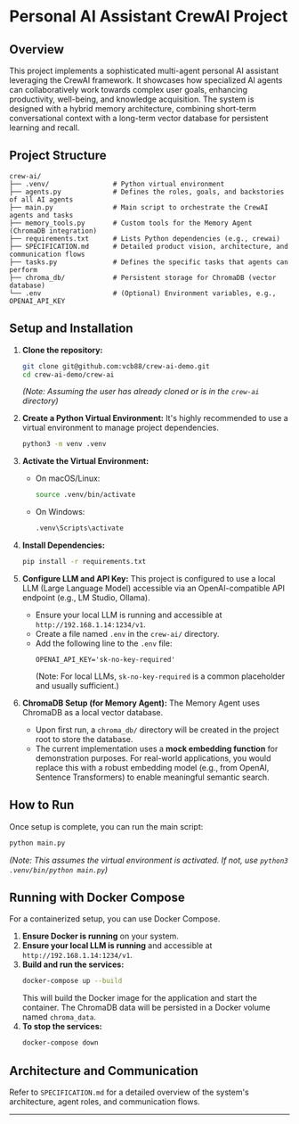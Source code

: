 # Personal AI Assistant CrewAI Project

## Overview
This project implements a sophisticated multi-agent personal AI assistant leveraging the CrewAI framework. It showcases how specialized AI agents can collaboratively work towards complex user goals, enhancing productivity, well-being, and knowledge acquisition. The system is designed with a hybrid memory architecture, combining short-term conversational context with a long-term vector database for persistent learning and recall.

## Project Structure

```
crew-ai/
├── .venv/                # Python virtual environment
├── agents.py             # Defines the roles, goals, and backstories of all AI agents
├── main.py               # Main script to orchestrate the CrewAI agents and tasks
├── memory_tools.py       # Custom tools for the Memory Agent (ChromaDB integration)
├── requirements.txt      # Lists Python dependencies (e.g., crewai)
├── SPECIFICATION.md      # Detailed product vision, architecture, and communication flows
├── tasks.py              # Defines the specific tasks that agents can perform
├── chroma_db/            # Persistent storage for ChromaDB (vector database)
└── .env                  # (Optional) Environment variables, e.g., OPENAI_API_KEY
```

## Setup and Installation

1.  **Clone the repository:**
    ```bash
    git clone git@github.com:vcb88/crew-ai-demo.git
    cd crew-ai-demo/crew-ai
    ```
    *(Note: Assuming the user has already cloned or is in the `crew-ai` directory)*

2.  **Create a Python Virtual Environment:**
    It's highly recommended to use a virtual environment to manage project dependencies.
    ```bash
    python3 -m venv .venv
    ```

3.  **Activate the Virtual Environment:**
    *   On macOS/Linux:
        ```bash
        source .venv/bin/activate
        ```
    *   On Windows:
        ```bash
        .venv\Scripts\activate
        ```

4.  **Install Dependencies:**
    ```bash
    pip install -r requirements.txt
    ```

5.  **Configure LLM and API Key:**
    This project is configured to use a local LLM (Large Language Model) accessible via an OpenAI-compatible API endpoint (e.g., LM Studio, Ollama).
    *   Ensure your local LLM is running and accessible at `http://192.168.1.14:1234/v1`.
    *   Create a file named `.env` in the `crew-ai/` directory.
    *   Add the following line to the `.env` file:
        ```
        OPENAI_API_KEY='sk-no-key-required'
        ```
        (Note: For local LLMs, `sk-no-key-required` is a common placeholder and usually sufficient.)

6.  **ChromaDB Setup (for Memory Agent):**
    The Memory Agent uses ChromaDB as a local vector database.
    *   Upon first run, a `chroma_db/` directory will be created in the project root to store the database.
    *   The current implementation uses a **mock embedding function** for demonstration purposes. For real-world applications, you would replace this with a robust embedding model (e.g., from OpenAI, Sentence Transformers) to enable meaningful semantic search.

## How to Run

Once setup is complete, you can run the main script:

```bash
python main.py
```
*(Note: This assumes the virtual environment is activated. If not, use `python3 .venv/bin/python main.py`)*

## Running with Docker Compose

For a containerized setup, you can use Docker Compose.

1.  **Ensure Docker is running** on your system.
2.  **Ensure your local LLM is running** and accessible at `http://192.168.1.14:1234/v1`.
3.  **Build and run the services:**
    ```bash
    docker-compose up --build
    ```
    This will build the Docker image for the application and start the container. The ChromaDB data will be persisted in a Docker volume named `chroma_data`.
4.  **To stop the services:**
    ```bash
    docker-compose down
    ```

## Architecture and Communication

Refer to `SPECIFICATION.md` for a detailed overview of the system's architecture, agent roles, and communication flows.

---
